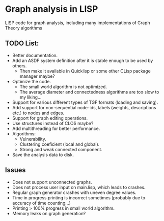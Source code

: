 # Graph analysis in LISP

LISP code for graph analysis, including many implementations of Graph Theory algorithms

## TODO List:

- Better documentation.
- Add an ASDF system definition after it is stable enough to be used by others.
    - Then make it available in Quicklisp or some other CLisp package manager maybe?
- Optimize the code.
    - The small world algorithm is not optimized.
    - The average diameter and connectedness algorithms are too slow to my liking...
- Support for various different types of TGF formats (loading and saving).
- Add support for non-sequential node-ids, labels (weights, descriptions etc.) to nodes and edges.
- Support for graph editing operations.
- Use structures instead of CLOS maybe?
- Add multithreading for better performance.
- Algorithms:
    - Vulnerability.
    - Clustering coeficient (local and global).
    - Strong and weak connected component.
- Save the analysis data to disk.

## Issues

- Does not support unconnected graphs.
- Does not process user input on main.lisp, which leads to crashes.
- Regular graph generator crashes with uneven degree values.
- Time in progress printing is incorrect sometimes (probably due to accuracy of time counting...)
- Printing > 100% progress in small world algorithm.
- Memory leaks on graph generation?
